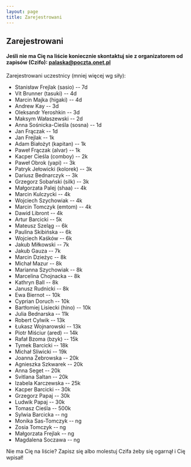 ```yaml
---
layout: page
title: Zarejestrowani
---
```


## Zarejestrowani

#### Jeśli nie ma Cię na liście koniecznie skontaktuj sie z organizatorem od zapisów (Czifo): palaska@poczta.onet.pl

Zarejestrowani uczestnicy (mniej więcej wg siły):

- Stanisław Frejlak (sasio) -- 7d
- Vít Brunner (tasuki) -- 4d
- Marcin Majka (higaki) -- 4d
- Andrew Kay -- 3d
- Oleksandr Yeroshkin -- 3d
- Maksym Wałaszewski -- 2d
- Anna Sośnicka-Cieśla (sosna) -- 1d
- Jan Frączak -- 1d
- Jan Frejlak -- 1k
- Adam Białożyt (kapitan) -- 1k
- Paweł Frączak (alvar) -- 1k
- Kacper Cieśla (comboy) -- 2k
- Paweł Obrok (yapi) -- 3k
- Patryk Jełowicki (kolorek) -- 3k
- Dariusz Bednarczyk -- 3k
- Grzegorz Sobański (silk) -- 3k
- Małgorzata Palej (shaa) -- 4k
- Marcin Kulczycki -- 4k
- Wojciech Szychowiak -- 4k
- Marcin Tomczyk (emtom) -- 4k
- Dawid Libront -- 4k
- Artur Barcicki -- 5k
- Mateusz Szeląg -- 6k
- Paulina Skibińska -- 6k
- Wojciech Kaśków -- 6k
- Jakub Miłkowski -- 7k
- Jakub Gauza -- 7k
- Marcin Dzieżyc -- 8k
- Michał Mazur -- 8k
- Marianna Szychowiak -- 8k 
- Marcelina Chojnacka -- 8k
- Kathryn Ball -- 8k
- Janusz Rudnicki -- 8k
- Ewa Biernot -- 10k
- Cyprian Doruch -- 10k
- Bartłomiej Lisiecki (hino) -- 10k
- Julia Bednarska -- 11k
- Robert Cylwik -- 13k
- Łukasz Wojnarowski -- 13k
- Piotr Miściur (ared) -- 14k
- Rafał Bzoma (bzyk) -- 15k
- Tymek Barcicki -- 18k
- Michał Sliwicki -- 19k
- Joanna Żebrowska -- 20k
- Agnieszka Szkwarek -- 20k
- Anna Seget -- 20k
- Svitlana Saltan -- 20k
- Izabela Karczewska -- 25k
- Kacper Barcicki -- 30k
- Grzegorz Papaj -- 30k
- Ludwik Papaj -- 30k
- Tomasz Cieśla -- 500k 
- Sylwia Barcicka -- ng
- Monika Sas-Tomczyk -- ng
- Zosia Tomczyk -- ng
- Małgorzata Frejlak -- ng
- Magdalena Soczawa -- ng



Nie ma Cię na liście?  Zapisz się albo molestuj Czifa żeby się ogarnął i Cię wpisał!
